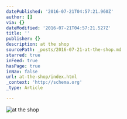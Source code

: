 ```yaml
---
datePublished: '2016-07-21T04:57:21.960Z'
author: []
via: {}
dateModified: '2016-07-21T04:57:21.527Z'
title: ''
publisher: {}
description: at the shop
sourcePath: _posts/2016-07-21-at-the-shop.md
starred: true
inFeed: true
hasPage: true
inNav: false
url: at-the-shop/index.html
_context: 'http://schema.org'
_type: Article

---
```

![at the shop](https://the-grid-user-content.s3-us-west-2.amazonaws.com/831e8e92-310c-4fba-a5e4-4931175728c1.jpg)